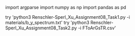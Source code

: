 import argparse
import numpy as np
import pandas as pd

try 'python3 Renschler-Sperl_Xu_Assignment08_Task1.py -i materials/b_y_spectrum.txt'
try 'python3 Renschler-Sperl_Xu_Assignment08_Task2.py -i FToArGsTR.csv'
